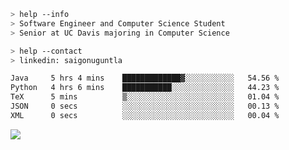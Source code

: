 ```bash
> help --info
> Software Engineer and Computer Science Student
> Senior at UC Davis majoring in Computer Science
```

```bash
> help --contact
> linkedin: saigonuguntla
```

<!--START_SECTION:waka-->

```txt
Java     5 hrs 4 mins    █████████████▓░░░░░░░░░░░   54.56 %
Python   4 hrs 6 mins    ███████████░░░░░░░░░░░░░░   44.23 %
TeX      5 mins          ▒░░░░░░░░░░░░░░░░░░░░░░░░   01.04 %
JSON     0 secs          ░░░░░░░░░░░░░░░░░░░░░░░░░   00.13 %
XML      0 secs          ░░░░░░░░░░░░░░░░░░░░░░░░░   00.04 %
```

<!--END_SECTION:waka-->

![](https://komarev.com/ghpvc/?username=saigonu&color=6A8AFF)
